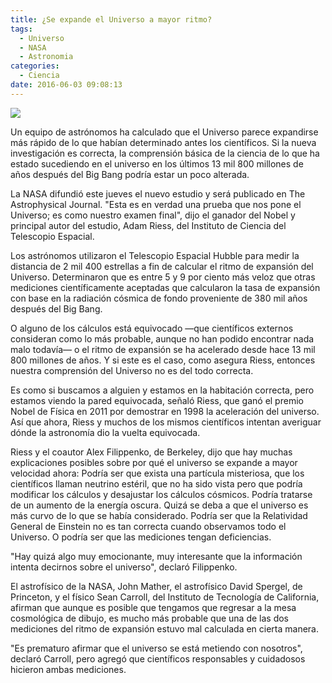 ```yaml
---
title: ¿Se expande el Universo a mayor ritmo?
tags:
  - Universo
  - NASA
  - Astronomia
categories:
  - Ciencia
date: 2016-06-03 09:08:13
---
```

![](https://res.cloudinary.com/pidmx/image/upload/v1464963177/0010611186_qhxomn.jpg)

Un equipo de astrónomos ha calculado que el Universo parece expandirse más rápido de lo que habían determinado antes los científicos. Si la nueva investigación es correcta, la comprensión básica de la ciencia de lo que ha estado sucediendo en el universo en los últimos 13 mil 800 millones de años después del Big Bang podría estar un poco alterada.

La NASA difundió este jueves el nuevo estudio y será publicado en The Astrophysical Journal. "Esta es en verdad una prueba que nos pone el Universo; es como nuestro examen final", dijo el ganador del Nobel y principal autor del estudio, Adam Riess, del Instituto de Ciencia del Telescopio Espacial.

Los astrónomos utilizaron el Telescopio Espacial Hubble para medir la distancia de 2 mil 400 estrellas a fin de calcular el ritmo de expansión del Universo. Determinaron que es entre 5 y 9 por ciento más veloz que otras mediciones científicamente aceptadas que calcularon la tasa de expansión con base en la radiación cósmica de fondo proveniente de 380 mil años después del Big Bang.

O alguno de los cálculos está equivocado —que científicos externos consideran como lo más probable, aunque no han podido encontrar nada malo todavía— o el ritmo de expansión se ha acelerado desde hace 13 mil 800 millones de años. Y si este es el caso, como asegura Riess, entonces nuestra comprensión del Universo no es del todo correcta.

Es como si buscamos a alguien y estamos en la habitación correcta, pero estamos viendo la pared equivocada, señaló Riess, que ganó el premio Nobel de Física en 2011 por demostrar en 1998 la aceleración del universo. Así que ahora, Riess y muchos de los mismos científicos intentan averiguar dónde la astronomía dio la vuelta equivocada.

Riess y el coautor Alex Filippenko, de Berkeley, dijo que hay muchas explicaciones posibles sobre por qué el universo se expande a mayor velocidad ahora: Podría ser que exista una partícula misteriosa, que los científicos llaman neutrino estéril, que no ha sido vista pero que podría modificar los cálculos y desajustar los cálculos cósmicos. Podría tratarse de un aumento de la energía oscura. Quizá se deba a que el universo es más curvo de lo que se había considerado. Podría ser que la Relatividad General de Einstein no es tan correcta cuando observamos todo el Universo. O podría ser que las mediciones tengan deficiencias.

"Hay quizá algo muy emocionante, muy interesante que la información intenta decirnos sobre el universo", declaró Filippenko.

El astrofísico de la NASA, John Mather, el astrofísico David Spergel, de Princeton, y el físico Sean Carroll, del Instituto de Tecnología de California, afirman que aunque es posible que tengamos que regresar a la mesa cosmológica de dibujo, es mucho más probable que una de las dos mediciones del ritmo de expansión estuvo mal calculada en cierta manera.

"Es prematuro afirmar que el universo se está metiendo con nosotros", declaró Carroll, pero agregó que científicos responsables y cuidadosos hicieron ambas mediciones.
